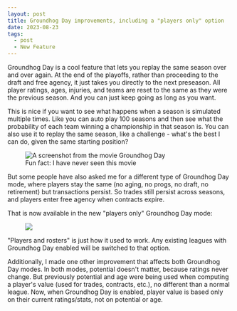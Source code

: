 ```yaml
---
layout: post
title: Groundhog Day improvements, including a "players only" option
date: 2023-08-23
tags:
  - post
  - New Feature
---
```


Groundhog Day is a cool feature that lets you replay the same season over and over again. At the end of the playoffs, rather than proceeding to the draft and free agency, it just takes you directly to the next preseason. All player ratings, ages, injuries, and teams are reset to the same as they were the previous season. And you can just keep going as long as you want.

This is nice if you want to see what happens when a season is simulated multiple times. Like you can auto play 100 seasons and then see what the probability of each team winning a championship in that season is. You can also use it to replay the same season, like a challenge - what's the best I can do, given the same starting position?

<!--more-->

<figure class="figure">
  <img src="/files/groundhog-day-1.jpg" class="figure-img img-fluid" alt="A screenshot from the movie Groundhog Day">
  <figcaption class="figure-caption">Fun fact: I have never seen this movie</figcaption>
</figure>

But some people have also asked me for a different type of Groundhog Day mode, where players stay the same (no aging, no progs, no draft, no retirement) but transactions persist. So trades still persist across seasons, and players enter free agency when contracts expire.

That is now available in the new "players only" Groundhog Day mode:

<figure><img src="/files/groundhog-day-2.png" class="img-fluid"></figure>

"Players and rosters" is just how it used to work. Any existing leagues with Groundhog Day enabled will be switched to that option.

Additionally, I made one other improvement that affects both Groundhog Day modes. In both modes, potential doesn't matter, because ratings never change. But previously potential and age were being used when computing a player's value (used for trades, contracts, etc.), no different than a normal league. Now, when Groundhog Day is enabled, player value is based only on their current ratings/stats, not on potential or age.
